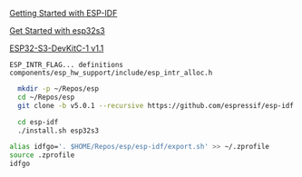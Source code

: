 [Getting Started with ESP-IDF](https://idf.espressif.com/)

[Get Started with esp32s3](https://docs.espressif.com/projects/esp-idf/en/stable/esp32s3/get-started/index.html)

[ESP32-S3-DevKitC-1 v1.1](https://docs.espressif.com/projects/esp-idf/en/stable/esp32s3/hw-reference/esp32s3/user-guide-devkitc-1.html)

```
ESP_INTR_FLAG... definitions
components/esp_hw_support/include/esp_intr_alloc.h
```

```sh
  mkdir -p ~/Repos/esp
  cd ~/Repos/esp
  git clone -b v5.0.1 --recursive https://github.com/espressif/esp-idf.git
```

```sh
  cd esp-idf
  ./install.sh esp32s3
```

```sh
alias idfgo='. $HOME/Repos/esp/esp-idf/export.sh' >> ~/.zprofile
source .zprofile
idfgo
```
